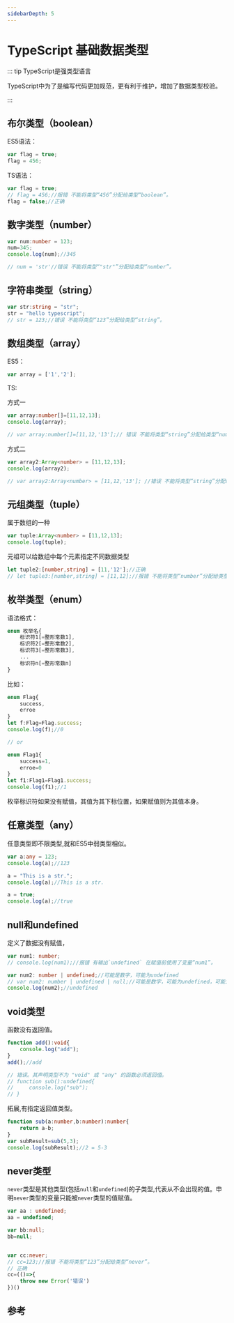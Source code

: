 ```yaml
---
sidebarDepth: 5
---
```


# TypeScript 基础数据类型

::: tip TypeScript是强类型语言

TypeScript中为了是编写代码更加规范，更有利于维护，增加了数据类型校验。

:::

## 布尔类型（boolean）

ES5语法：
``` js
var flag = true;
flag = 456;
```
TS语法：
``` ts
var flag = true;
// flag = 456;//报错 不能将类型“456”分配给类型“boolean”。
flag = false;//正确
```
## 数字类型（number）
``` ts
var num:number = 123;
num=345;
console.log(num);//345

// num = 'str'//错误 不能将类型“"str"”分配给类型“number”。
```
## 字符串类型（string）
``` ts
var str:string = "str";
str = "hello typescript";
// str = 123;//错误 不能将类型“123”分配给类型“string”。
```
## 数组类型（array）

ES5：
``` js
var array = ['1','2'];
```
TS:

方式一
``` ts
var array:number[]=[11,12,13];
console.log(array);

// var array:number[]=[11,12,'13'];// 错误 不能将类型“string”分配给类型“number”。
```
方式二
``` ts
var array2:Array<number> = [11,12,13];
console.log(array2);

// var array2:Array<number> = [11,12,'13']; //错误 不能将类型“string”分配给类型“number”。
```

## 元组类型（tuple）

属于数组的一种
``` ts
var tuple:Array<number> = [11,12,13];
console.log(tuple);
```
元祖可以给数组中每个元素指定不同数据类型
``` ts
let tuple2:[number,string] = [11,'12'];//正确
// let tuple3:[number,string] = [11,12];//报错 不能将类型“number”分配给类型“string”。
```
## 枚举类型（enum）

语法格式：
``` ts
enum 枚举名{
    标识符1[=整形常数1],
    标识符2[=整形常数2],
    标识符3[=整形常数3],
    ...
    标识符n[=整形常数n]
}
```
比如：
``` ts
enum Flag{
    success,
    erroe
}
let f:Flag=Flag.success;
console.log(f);//0

// or

enum Flag1{
    success=1,
    erroe=0
}
let f1:Flag1=Flag1.success;
console.log(f1);//1
```
枚举标识符如果没有赋值，其值为其下标位置，如果赋值则为其值本身。

## 任意类型（any）
任意类型即不限类型,就和ES5中弱类型相似。

``` ts
var a:any = 123;
console.log(a);//123

a = "This is a str.";
console.log(a);//This is a str.

a = true;
console.log(a);//true
```

## null和undefined
定义了数据没有赋值，

``` ts
var num1: number;
// console.log(num1);//报错 有输出`undefined` 在赋值前使用了变量“num1”。

var num2: number | undefined;//可能是数字，可能为undefined
// var num2: number | undefined | null;//可能是数字，可能为undefined，可能为null
console.log(num2);//undefined
```

## void类型
函数没有返回值。
``` ts
function add():void{
    console.log("add");
}
add();//add

// 错误。其声明类型不为 "void" 或 "any" 的函数必须返回值。
// function sub():undefined{
//     console.log("sub");
// }
```
拓展,有指定返回值类型。
``` ts
function sub(a:number,b:number):number{
    return a-b;
}
var subResult=sub(5,3);
console.log(subResult);//2 = 5-3
```

## never类型

`never`类型是其他类型(包括`null`和`undefined`)的子类型,代表从不会出现的值。申明`never`类型的变量只能被`never`类型的值赋值。

``` ts
var aa : undefined;
aa = undefined;

var bb:null;
bb=null;


var cc:never;
// cc=123;//报错 不能将类型“123”分配给类型“never”。
// 正确
cc=(()=>{
    throw new Error('错误')
})()
```

## 参考

